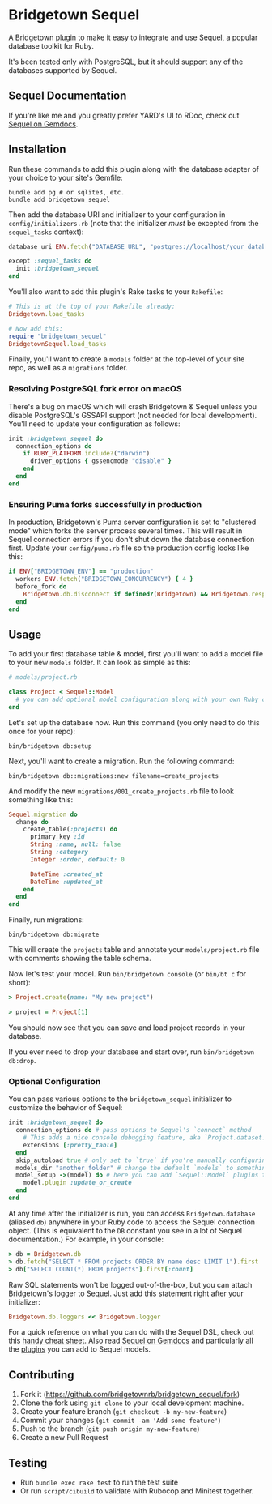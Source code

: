 # Bridgetown Sequel

A Bridgetown plugin to make it easy to integrate and use [Sequel](https://sequel.jeremyevans.net), a popular database toolkit for Ruby.

It's been tested only with PostgreSQL, but it should support any of the databases supported by Sequel.

## Sequel Documentation

If you're like me and you greatly prefer YARD's UI to RDoc, check out [Sequel on Gemdocs](https://gemdocs.org/gems/sequel/latest).

## Installation

Run these commands to add this plugin along with the database adapter of your choice to your site's Gemfile:

```shell
bundle add pg # or sqlite3, etc.
bundle add bridgetown_sequel
```

Then add the database URI and initializer to your configuration in `config/initializers.rb` (note that the initializer _must_ be excepted from the `sequel_tasks` context):

```ruby
database_uri ENV.fetch("DATABASE_URL", "postgres://localhost/your_database_name_here_#{Bridgetown.env}")

except :sequel_tasks do
  init :bridgetown_sequel
end
```

You'll also want to add this plugin's Rake tasks to your `Rakefile`:

```rb
# This is at the top of your Rakefile already:
Bridgetown.load_tasks

# Now add this:
require "bridgetown_sequel"
BridgetownSequel.load_tasks
```

Finally, you'll want to create a `models` folder at the top-level of your site repo, as well as a `migrations` folder.

### Resolving PostgreSQL fork error on macOS

There's a bug on macOS which will crash Bridgetown & Sequel unless you disable PostgreSQL's GSSAPI support (not needed for local development). You'll need to update your configuration as follows:

```rb
init :bridgetown_sequel do
  connection_options do
    if RUBY_PLATFORM.include?("darwin")
      driver_options { gssencmode "disable" }
    end
  end
end
```

### Ensuring Puma forks successfully in production

In production, Bridgetown's Puma server configuration is set to "clustered mode" which forks the server process several times. This will result in Sequel connection errors if you don't shut down the database connection first. Update your `config/puma.rb` file so the production config looks like this:

```rb
if ENV["BRIDGETOWN_ENV"] == "production"
  workers ENV.fetch("BRIDGETOWN_CONCURRENCY") { 4 }
  before_fork do
    Bridgetown.db.disconnect if defined?(Bridgetown) && Bridgetown.respond_to?(:db)
  end
end
```

## Usage

To add your first database table & model, first you'll want to add a model file to your new `models` folder. It can look as simple as this:

```rb
# models/project.rb

class Project < Sequel::Model
  # you can add optional model configuration along with your own Ruby code here later...
end
```

Let's set up the database now. Run this command (you only need to do this once for your repo):

```shell
bin/bridgetown db:setup
```

Next, you'll want to create a migration. Run the following command:

```shell
bin/bridgetown db::migrations:new filename=create_projects
```

And modify the new `migrations/001_create_projects.rb` file to look something like this:

```rb
Sequel.migration do
  change do
    create_table(:projects) do
      primary_key :id
      String :name, null: false
      String :category
      Integer :order, default: 0

      DateTime :created_at
      DateTime :updated_at
    end
  end
end
```

Finally, run migrations:

```shell
bin/bridgetown db:migrate
```

This will create the `projects` table and annotate your `models/project.rb` file with comments showing the table schema.

Now let's test your model. Run `bin/bridgetown console` (or `bin/bt c` for short):

```rb
> Project.create(name: "My new project")

> project = Project[1]
```

You should now see that you can save and load project records in your database.

If you ever need to drop your database and start over, run `bin/bridgetown db:drop`.

### Optional Configuration

You can pass various options to the `bridgetown_sequel` initializer to customize the behavior of Sequel:

```rb
init :bridgetown_sequel do
  connection_options do # pass options to Sequel's `connect` method
    # This adds a nice console debugging feature, aka `Project.dataset.print`
    extensions [:pretty_table]
  end
  skip_autoload true # only set to `true` if you're manually configuring your autoload settings
  models_dir "another_folder" # change the default `models` to something else
  model_setup ->(model) do # here you can add `Sequel::Model` plugins to apply to all your models
    model.plugin :update_or_create 
  end
end
```

At any time after the initializer is run, you can access `Bridgetown.database` (aliased `db`) anywhere in your Ruby code to access the Sequel connection object. (This is equivalent to the `DB` constant you see in a lot of Sequel documentation.) For example, in your console:

```rb
> db = Bridgetown.db
> db.fetch("SELECT * FROM projects ORDER BY name desc LIMIT 1").first
> db["SELECT COUNT(*) FROM projects"].first[:count]
```

Raw SQL statements won't be logged out-of-the-box, but you can attach Bridgetown's logger to Sequel. Just add this statement right after your initializer:

```rb
Bridgetown.db.loggers << Bridgetown.logger
```

For a quick reference on what you can do with the Sequel DSL, check out this [handy cheat sheet](https://devhints.io/sequel). Also read [Sequel on Gemdocs](https://gemdocs.org/gems/sequel/latest) and particularly all the [plugins](https://gemdocs.org/gems/sequel/5.79.0/Sequel/Plugins.html) you can add to Sequel models.

## Contributing

1. Fork it (https://github.com/bridgetownrb/bridgetown_sequel/fork)
2. Clone the fork using `git clone` to your local development machine.
3. Create your feature branch (`git checkout -b my-new-feature`)
4. Commit your changes (`git commit -am 'Add some feature'`)
5. Push to the branch (`git push origin my-new-feature`)
6. Create a new Pull Request

## Testing

* Run `bundle exec rake test` to run the test suite
* Or run `script/cibuild` to validate with Rubocop and Minitest together.
